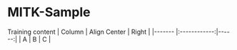 # MITK-Sample
Training content
| Column | Align Center | Right |
|------- |:------------:|------:|
| A      | B            |   C   |
